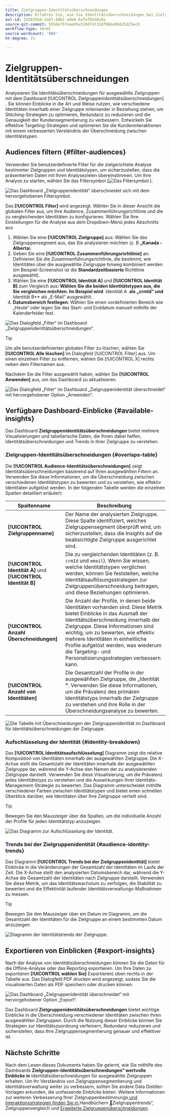 ```yaml
---
title: Zielgruppen-Identitätsüberschneidungen
description: Erfahren Sie, wie Sie Identitätsüberschneidungen bei Zielgruppen mithilfe des Dashboards Identitätsüberschneidungen bei Zielgruppen analysieren können. Filtern Sie Zielgruppen, geben Sie Zusammenführungsrichtlinien an und untersuchen Sie Identitätsbeziehungen, um datengesteuerte Entscheidungen zu treffen.
exl-id: 355835b8-2a67-40b1-a0e8-6afef01ddc6a
source-git-commit: 5550e757eae95e529d74115df9bbe9b635d25ec8
workflow-type: tm+mt
source-wordcount: '904'
ht-degree: 1%

---
```


# Zielgruppen-Identitätsüberschneidungen

Analysieren Sie Identitätsüberschneidungen für ausgewählte Zielgruppen mit dem Dashboard [!UICONTROL Zielgruppenidentitätsüberschneidungen] . Sie können Einblicke in die Art und Weise nutzen, wie verschiedene Identitäten innerhalb einer Zielgruppe miteinander in Beziehung stehen, um Stitching-Strategien zu optimieren, Redundanz zu reduzieren und die Genauigkeit der Kundensegmentierung zu verbessern. Entwickeln Sie effektive Targeting-Strategien und optimieren Sie die Kundeninteraktionen mit einem verbesserten Verständnis der Überschneidung zwischen Identitätstypen.

## Audiences filtern {#filter-audiences}

Verwenden Sie benutzerdefinierte Filter für die zielgerichtete Analyse bestimmter Zielgruppen und Identitätstypen, um sicherzustellen, dass die präsentierten Daten mit Ihren Analysezielen übereinstimmen. Um Ihre Analyse zu starten, wählen Sie das Filtersymbol (![Das Filtersymbol.](../../../images/icons/filter-icon-white.png)).

![Das Dashboard „Zielgruppenidentität“ überschneidet sich mit dem hervorgehobenen Filtersymbol.](../../images/sql-insights-query-pro-mode/templates/audience-identity-overlaps-filter-icon.png)

Das **[!UICONTROL Filter]** wird angezeigt. Wählen Sie in dieser Ansicht die globalen Filter aus, um Ihre Audience, Zusammenführungsrichtlinie und die zu vergleichenden Identitäten zu konfigurieren. Wählen Sie Ihre Einstellungen für die Analyse aus dem Dropdown-Menü jedes Abschnitts aus

1. Wählen Sie eine **[!UICONTROL Zielgruppe]** aus: Wählen Sie das Zielgruppensegment aus, das Sie analysieren möchten (z. B **„Kanada - Alberta**).
2. Geben Sie eine **[!UICONTROL Zusammenführungsrichtlinie]** an: Definieren Sie die Zusammenführungsrichtlinie, die bestimmt, wie Identitäten über die ausgewählte Zielgruppe hinweg kombiniert werden (im Beispiel-Screenshot ist die **Standardzeitbasierte** Richtlinie ausgewählt).
3. Wählen Sie eine **[!UICONTROL Identität A]** und **[!UICONTROL Identität B]** zum Vergleich aus&#x200B;**: Wählen Sie die beiden Identitätstypen aus, die Sie vergleichen möchten. Im Beispiel wird &#x200B;** Identität A **&#x200B; als „crmId“ und &#x200B;** Identität B** als „E-Mail“ ausgewählt.
4. **Datumsbereich festlegen**: Wählen Sie einen vordefinierten Bereich wie „Heute“ oder legen Sie das Start- und Enddatum manuell mithilfe der Kalenderfelder fest.

![Das Dialogfeld „Filter“ im Dashboard „Zielgruppenidentitätsüberschneidungen“.](../../images/sql-insights-query-pro-mode/templates/audience-identity-overlaps-filters-dialog.png)

>[!TIP]
>
>Um alle benutzerdefinierten globalen Filter zu löschen, wählen Sie **[!UICONTROL Alle löschen]** im Dialogfeld [!UICONTROL Filter] aus. Um einen einzelnen Filter zu entfernen, wählen Sie [!UICONTROL X] rechts neben dem Filternamen aus.

Nachdem Sie die Filter ausgewählt haben, wählen Sie **[!UICONTROL Anwenden]** aus, um das Dashboard zu aktualisieren.

![Das Dialogfeld „Filter“ im Dashboard „Zielgruppenidentität überschneidet“ mit hervorgehobener Option „Anwenden“.](../../images/sql-insights-query-pro-mode/templates/audience-identity-overlaps-apply-filters.png)

## Verfügbare Dashboard-Einblicke {#available-insights}

Das Dashboard **Zielgruppenidentitätsüberschneidungen** bietet mehrere Visualisierungen und tabellarische Daten, die Ihnen dabei helfen, Identitätsüberschneidungen und Trends in Ihrer Zielgruppe zu verstehen.

### Zielgruppen-Identitätsüberschneidungen {#overlaps-table}

Die **[!UICONTROL Audience-Identitätsüberschneidungen]** zeigt Identitätsüberschneidungen basierend auf Ihren ausgewählten Filtern an. Verwenden Sie diese Informationen, um die Überschneidung zwischen verschiedenen Identitätstypen zu bewerten und zu verstehen, wie effektiv Identitäten aufgelöst werden. In der folgenden Tabelle werden die einzelnen Spalten detailliert erläutert:

| Spaltenname | Beschreibung |
|-----------------|-------------------------------|
| **[!UICONTROL Zielgruppenname]** | Der Name der analysierten Zielgruppe. Diese Spalte identifiziert, welches Zielgruppensegment überprüft wird, um sicherzustellen, dass die Insights auf die beabsichtigte Zielgruppe ausgerichtet sind. |
| **[!UICONTROL Identität A]** und **[!UICONTROL Identität B]** | Die zu vergleichenden Identitäten (z. B. `crmId` und `email`). Wenn Sie wissen, welche Identitätstypen verglichen werden, können Sie feststellen, welche Identitätsauflösungsstrategien zur Zielgruppenüberschneidung beitragen, und diese Beziehungen optimieren. |
| **[!UICONTROL Anzahl Überschneidungen]** | Die Anzahl der Profile, in denen beide Identitäten vorhanden sind. Diese Metrik bietet Einblicke in das Ausmaß der Identitätsüberschneidung innerhalb der Zielgruppe. Diese Informationen sind wichtig, um zu bewerten, wie effektiv mehrere Identitäten in einheitliche Profile aufgelöst werden, was wiederum die Targeting- und Personalisierungsstrategien verbessern kann. |
| **[!UICONTROL Anzahl von Identitäten]** | Die Gesamtzahl der Profile in der ausgewählten Zielgruppe, die „Identität **&quot;**. Verwenden Sie diese Informationen, um die Prävalenz des primären Identitätstyps innerhalb der Zielgruppe zu verstehen und ihre Rolle in der Überschneidungsanalyse zu bewerten. |

![Die Tabelle mit Überschneidungen der Zielgruppenidentität im Dashboard für Identitätsüberschneidungen der Zielgruppe.](../../images/sql-insights-query-pro-mode/templates/audience-identity-overlaps-chart.png)

### Aufschlüsselung der Identität {#identity-breakdown}

Das **[!UICONTROL Identitätsaufschlüsselung]** Diagramm zeigt die relative Komposition von Identitäten innerhalb der ausgewählten Zielgruppe. Die X-Achse stellt die Gesamtzahl der Identitäten innerhalb der ausgewählten Zielgruppe dar, während die Y-Achse den Namen der zu analysierenden Zielgruppe darstellt. Verwenden Sie diese Visualisierung, um die Prävalenz jedes Identitätstyps zu verstehen und die Auswirkungen Ihrer Identitäts-Management-Strategie zu bewerten. Das Diagramm unterscheidet mithilfe verschiedener Farben zwischen Identitätstypen und bietet einen schnellen Überblick darüber, wie Identitäten über Ihre Zielgruppe verteilt sind.

>[!TIP]
>
>Bewegen Sie den Mauszeiger über die Spalten, um die individuelle Anzahl der Profile für jeden Identitätstyp anzuzeigen.

![Das Diagramm zur Aufschlüsselung der Identität.](../../images/sql-insights-query-pro-mode/templates/identity-breakdown-chart.png)

### Trends bei der Zielgruppenidentität {#audience-identity-trends}

Das Diagramm **[!UICONTROL Trends bei der Zielgruppenidentität]** bietet Einblicke in die Veränderungen der Gesamtzahl der Identitäten im Laufe der Zeit. Die X-Achse stellt den analysierten Datumsbereich dar, während die Y-Achse die Gesamtzahl der Identitäten nach Zielgruppe darstellt. Verwenden Sie diese Metrik, um das Identitätswachstum zu verfolgen, die Stabilität zu bewerten und die Effektivität laufender Identitätsverwaltungs-Maßnahmen zu messen.

>[!TIP]
>
>Bewegen Sie den Mauszeiger über ein Datum im Diagramm, um die Gesamtzahl der Identitäten für die Zielgruppe an einem bestimmten Datum anzuzeigen.

![Diagramm der Identitätstrends der Zielgruppe.](../../images/sql-insights-query-pro-mode/templates/audience-identity-trends-chart.png)

## Exportieren von Einblicken {#export-insights}

Nach der Analyse von Identitätsüberschneidungen können Sie die Daten für die Offline-Analyse oder das Reporting exportieren. Um Ihre Daten zu exportieren **[!UICONTROL wählen Sie]** Exportieren) oben rechts in der Tabelle aus. Das Dialogfeld PDF drucken wird angezeigt, sodass Sie die visualisierten Daten als PDF speichern oder drucken können.

![Das Dashboard „Zielgruppenidentität überschneidet“ mit hervorgehobener Option „Export“.](../../images/sql-insights-query-pro-mode/templates/audience-identity-overlaps-export.png)

Das Dashboard **Zielgruppenidentitätsüberschneidungen** bietet wichtige Einblicke in die Überschneidung verschiedener Identitäten zwischen Ihren ausgewählten Zielgruppen. Durch die Nutzung dieser Einblicke können Sie Strategien zur Identitätszuordnung verfeinern, Redundanz reduzieren und sicherstellen, dass Ihre Zielgruppensegmentierung genauer und effektiver ist.

## Nächste Schritte

Nach dem Lesen dieses Dokuments haben Sie gelernt, wie Sie mithilfe des Dashboards **Zielgruppen-Identitätsüberschneidungen“ wertvolle Einblicke in** Identitätsüberschneidungen für ausgewählte Zielgruppen erhalten. Um Ihr Verständnis von Zielgruppensegmentierung und Identitätsverwaltung weiter zu verbessern, sollten Sie andere Data Distiller-Vorlagen erkunden, die umfassende Einblicke bieten. Weitere Informationen zur weiteren Verbesserung Ihrer Zielgruppenbestimmungs[&#x200B; und Interaktionsstrategien finden Sie in &#x200B;](./trends.md) Handbüchern [&#128279;](./comparison.md)Zielgruppentrends“, Zielgruppenvergleich und [Erweiterte Zielgruppenüberschneidungen](./overlaps.md).
